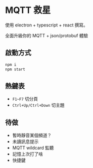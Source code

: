 # MQTT 救星 #
使用 electron + typescript + react 撰寫。

全面升級你的 MQTT + json/protobuf 體驗

## 啟動方式 ##
```sh
npm i
npm start
```

## 熱鍵表 ##
* `F1~F7` 切分頁
* `Ctrl+Up/Ctrl+Down` 切主題

## 待做 ##
* 暫時靜音某個頻道？
* 未讀訊息提示
* MQTT wildcard 監聽
* 記憶上次打了啥
* 快捷鍵